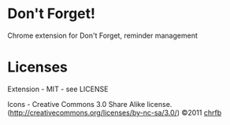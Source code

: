 Don't Forget!
=============

Chrome extension for Don't Forget, reminder management

Licenses
========

Extension - MIT - see LICENSE

Icons - Creative Commons 3.0 Share Alike license. (http://creativecommons.org/licenses/by-nc-sa/3.0/) ©2011 [chrfb](http://chrfb.deviantart.com)
